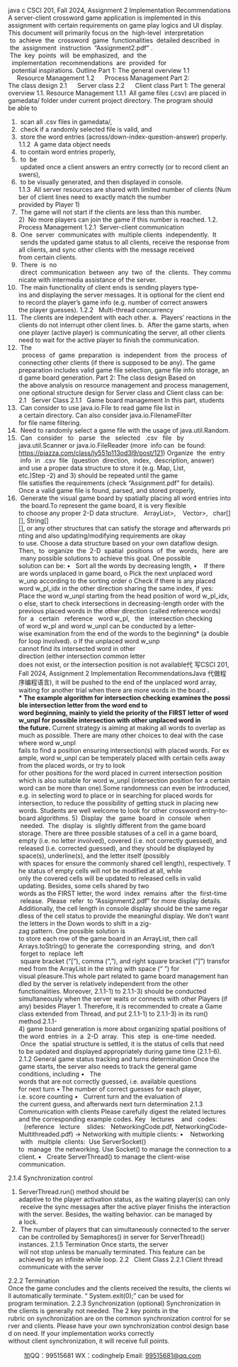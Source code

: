 java c
CSCI 201, Fall 2024, Assignment 2 
Implementation Recommendations A server-client crossword game application is implemented in this assignment with certain requirements on game play logics and UI display. This document will primarily focus on the  high-level  interpretation  to  achieve  the  crossword  game  functionalities  detailed described  in  the  assignment  instruction  “Assignment2.pdf” .  The  key  points  will  be emphasized,  and  the   implementation  recommendations  are  provided  for   potential inspirations.
Outline 
Part 1: The general overview
1.1      Resource Management
1.2      Process Management
Part 2: The class design
2.1      Server class
2.2      Client class
Part 1: The general overview 
1.1. Resource Management 
1.1.1  All game files (.csv) are placed in gamedata/ folder under current project directory. The program should be able to
1)  scan all .csv files in gamedata/,
2)  check if a randomly selected file is valid, and
3)  store the word entries (across/down-index-question-answer) properly.
1.1.2  A game data object needs
1)  to contain word entries properly,
2)  to  be  updated once a client answers an entry correctly (or to record client answers),
3)  to be visually generated, and then displayed in console.
1.1.3  All server resources are shared with limited number of clients (Number of client lines need to exactly match the number provided by Player 1)
1)  The game will not start if the clients are less than this number.
2)  No more players can join the game if this number is reached.
1.2. Process Management 
1.2.1  Server-client communication
1)  One  server  communicates with  multiple clients  independently.  It  sends the updated game status to all clients, receive the response from all clients, and sync other clients with the message received from certain clients.
2)  There  is  no  direct  communication  between  any  two  of  the  clients.  They communicate with intermedia assistance of the server.
3)  The main functionality of client ends is sending players type-ins and displaying the server messages. It is optional for the client end to record the player’s game
info (e.g. number of correct answers the player guesses).
1.2.2   Multi-thread concurrency
1)  The clients are independent with each other.
a.  Players’ reactions in the clients do not interrupt other client lines.
b.  After the game starts, when one player (active player) is communicating the server, all other clients need to wait for the active player to finish the communication.
2)  The   process  of  game  preparation  is  independent  from  the  process  of connecting other clients (if there is supposed to be any). The game preparation includes valid game file selection, game file info storage, and game board generation.
Part 2: The class design 
Based on the above analysis on resource management and process management, one optional structure design for Server class and Client class can be:
2.1   Server Class 
2.1.1   Game board management 
In this part, students
1)  Can consider to use java.io.File to read game file list in a certain directory. Can also consider java.io.FilenameFilter for file name filtering.
2)  Need to randomly select a game file with the usage of java.util.Random. 
3)  Can   consider   to   parse   the   selected   .csv   file   by java.util.Scanner or java.io.FileReader (more  info can  be found: https://piazza.com/class/ly551p113od3l9/post/121) Organize  the  entry  info  in  .csv  file  (question  direction,  index,  description, answer) and use a proper data structure to store it (e.g. Map, List, etc.)Step -2) and 3) should be repeated until the game file satisfies the requirements (check “Assignment.pdf” for details). Once a valid game file is found, parsed, and stored properly,
4)  Generate the visual game board by spatially placing all word entries into the board.To represent the game board, it is very flexible to choose any proper 2-D data structure.   ArrayList>,    Vector>,   char[][], String[][], or any other structures that can satisfy the storage and afterwards printing and also updating/modifying requirements are okay to use. Choose a data structure based on your own dataflow design.
Then,  to  organize  the  2-D  spatial  positions  of  the  words,  here  are  many possible solutions to achieve this goal. One possible solution can be:
•   Sort all the words by decreasing length,
•    If there are words unplaced in game board,
o Pick the next unplaced word w_unp according to the sorting order
o Check if there is any placed word w_pl_idx in the other direction sharing the same index, if yes:
Place the word w_unpl starting from the head position of word w_pl_idx, 
o else, start to check intersections in decreasing-length order with the previous placed words in the other direction (called reference words)
for  a   certain   reference   word w_pl,   the   intersection checking of word w_pl and word w_unpl can be conducted by a letter-wise examination from the end of the words to the beginning* (a double for loop involved).
o If the unplaced word w_unp cannot find its intersected word in other direction (either intersection common letter does not exist, or the intersection position is not available代 写CSCI 201, Fall 2024, Assignment 2 Implementation RecommendationsJava
代做程序编程语言), it will be pushed to the end of the unplaced word array, waiting for another trial when there are more words in the board **.
* The example algorithm for intersection checking examines the possible intersection letter from the word end to word beginning, mainly to yield the priority of the FIRST letter of word w_unpl for possible intersection with other unplaced word in the future.** Current strategy is aiming at making all words to overlap as much as possible. There are many other choices to deal with the case where word w_unpl fails to find a position ensuring intersection(s) with placed words. For example, word w_unpl can be temperately placed with certain cells away from the placed words, or try to look for other positions for the word placed in current intersection position which is also suitable for word w_unpl (intersection position for a certain word can be more than one).Some randomness can even be introduced, e.g. in selecting word to place or in searching for placed words for intersection, to reduce the possibility of getting stuck in placing new words. Students are well welcome to look for other crossword entry-to-board algorithms.
5)  Display  the  game  board  in  console  when  needed.  The  display  is  slightly different from the game board storage. There are three possible statuses of a cell in a game board, empty (i.e. no letter involved), covered (i.e. not correctly guessed), and released (i.e. corrected guessed), and they should be displayed by space(s), underline(s), and the letter itself (possibly with spaces for ensure the commonly shared cell length), respectively. The status of empty cells will not be modified at all, while only the covered cells will be updated to released cells in valid updating. Besides, some cells shared by two words as the FIRST letter, the word  index  remains  after  the  first-time  release.  Please  refer  to “Assignment2.pdf” for more display details. Additionally, the cell length in console display should be the same regardless of the cell status to provide the meaningful display. We don’t want the letters in the Down words to shift in a zig-zag pattern. One possible solution is to store each row of the game board in an ArrayList, then call Arrays.toString() to generate the  corresponding  string,  and  don’t  forget to  replace  left  square bracket (“[”), comma (“,”), and right square bracket (”]”) transformed from the ArrayList in the string with space (“ ”) for visual pleasure.This whole part related to game board management handled by the server is relatively independent from the other functionalities. Moreover, 2.1.1-1) to 2.1.1-3) should be conducted simultaneously when the server waits or connects with other Players (if any) besides Player 1. Therefore, it is recommended to create a Game class extended from Thread, and put 2.1.1-1) to 2.1.1-3) in its run() method.2.1.1-4) game board generation is more about organizing spatial positions of the word  entries  in  a  2-D  array.  This  step  is  one-time  needed.  Once  the  spatial structure is settled, it is the status of cells that need to be updated and displayed appropriately during game time (2.1.1-6).
2.1.2 General game status tracking and turns determination 
Once the game starts, the server also needs to track the general game conditions, including
•   The words that are not correctly guessed, i.e. available questions for next turn
• The number of correct guesses for each player, i.e. score counting
•   Current turn and the evaluation of the current guess, and afterwards next turn determination
2.1.3 Communication with clients Please carefully digest the related lectures and the corresponding example codes. Key   lectures    and   codes:    (reference   lecture    slides:   NetworkingCode.pdf, NetworkingCode-Multithreaded.pdf)
→ Networking with multiple clients:
•    Networking  with   multiple  clients:  Use ServerSocket() to  manage  the networking. Use Socket() to manage the connection to a client.
•   Create ServerThread() to manage the client-wise communication.

2.1.4 Synchronization control 
1) ServerThread.run() method should be adaptive to the player activation status, as the waiting player(s) can only receive the sync messages after the active player finishs the interaction with the server. Besides, the waiting behavior. can be managed by a lock.
2)  The number of players that can simultaneously connected to the server can be controlled by Semaphores() in server for ServerThread() instances.
2.1.5 Termination 
Once starts, the server will not stop unless be manually terminated. This feature can be achieved by an infinite while loop.
2.2   Client Class 
2.2.1 Client thread communicate with the server 

2.2.2 Termination 
Once the game concludes and the clients received the results, the clients will automatically terminate. “ System.exit(0);” can be used for program termination.
2.2.3 Synchronization (optional) Synchronization in the clients is generally not needed. The 2 key points in the rubric on synchronization are on the common synchronization control for server and clients. Please have your own synchronization control design based on need. If your implementation works correctly without client synchronization, it will receive full points.

         
加QQ：99515681  WX：codinghelp  Email: 99515681@qq.com
